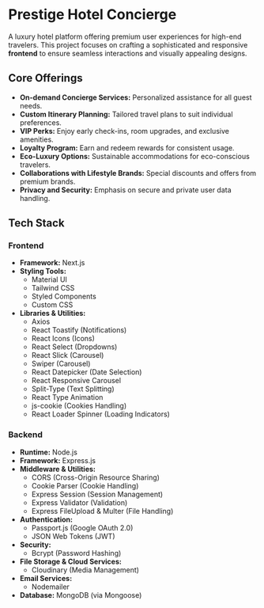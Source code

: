 # Prestige Hotel Concierge  

A luxury hotel platform offering premium user experiences for high-end travelers. This project focuses on crafting a sophisticated and responsive **frontend** to ensure seamless interactions and visually appealing designs. 


## Core Offerings

- **On-demand Concierge Services:** Personalized assistance for all guest needs.  
- **Custom Itinerary Planning:** Tailored travel plans to suit individual preferences.  
- **VIP Perks:** Enjoy early check-ins, room upgrades, and exclusive amenities.  
- **Loyalty Program:** Earn and redeem rewards for consistent usage.  
- **Eco-Luxury Options:** Sustainable accommodations for eco-conscious travelers.  
- **Collaborations with Lifestyle Brands:** Special discounts and offers from premium brands.  
- **Privacy and Security:** Emphasis on secure and private user data handling.


## Tech Stack  

###  Frontend  
- **Framework:** Next.js  
- **Styling Tools:**  
  - Material UI  
  - Tailwind CSS  
  - Styled Components  
  - Custom CSS  
- **Libraries & Utilities:**  
  - Axios    
  - React Toastify (Notifications)  
  - React Icons (Icons)  
  - React Select (Dropdowns)  
  - React Slick (Carousel)  
  - Swiper (Carousel)  
  - React Datepicker (Date Selection)  
  - React Responsive Carousel    
  - Split-Type (Text Splitting)  
  - React Type Animation  
  - js-cookie (Cookies Handling)     
  - React Loader Spinner (Loading Indicators)  


###  Backend  
- **Runtime:** Node.js  
- **Framework:** Express.js  
- **Middleware & Utilities:**  
  - CORS (Cross-Origin Resource Sharing)  
  - Cookie Parser (Cookie Handling)  
  - Express Session (Session Management)  
  - Express Validator (Validation)  
  - Express FileUpload & Multer (File Handling)  
- **Authentication:**  
  - Passport.js (Google OAuth 2.0)  
  - JSON Web Tokens (JWT)  
- **Security:**  
  - Bcrypt (Password Hashing)  
- **File Storage & Cloud Services:**  
  - Cloudinary (Media Management)  
- **Email Services:**  
  - Nodemailer  
- **Database:** MongoDB (via Mongoose) 



